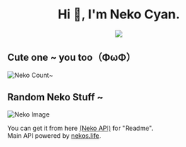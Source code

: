 <div align="center">
  <h1>Hi 👋, I'm Neko Cyan.</h1>
  <a href="https://git.io/typing-svg"><img src="https://readme-typing-svg.demolab.com?font=Fira+Code&pause=1000&color=3ED3F7&background=FF000000&center=true&width=435&lines=Sophomore+at+DNTU+(VietNam).;My+Discord%3A+Neko+Cyan%236998.;Ehe+~"></a>
</div>

## Cute one ~ you too（ΦωΦ）
![Neko Count~](https://count.getloli.com/get/@nekocyan?theme=rule34)

## Random Neko Stuff ~
<img src="https://nekoapi.onrender.com/api/neko" alt="Neko Image">
<!--![Neko IMage](https://nekoapi.onrender.com/api/neko) -->

You can get it from here [(Neko API)](https://nekoapi.onrender.com/api/neko) for "Readme".
<br>
Main API powered by [nekos.life](https://nekos.life).

<!--
**NekoCyan/NekoCyan** is a ✨ _special_ ✨ repository because its `README.md` (this file) appears on your GitHub profile.

Here are some ideas to get you started:

- 🔭 I’m currently working on ...
- 🌱 I’m currently learning ...
- 👯 I’m looking to collaborate on ...
- 🤔 I’m looking for help with ...
- 💬 Ask me about ...
- 📫 How to reach me: ...
- 😄 Pronouns: ...
- ⚡ Fun fact: ...
-->
